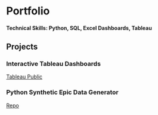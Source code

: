 # Portfolio
#### Technical Skills: Python, SQL, Excel Dashboards, Tableau


## Projects
### Interactive Tableau Dashboards 
[Tableau Public]()


### Python Synthetic Epic Data Generator
[Repo]()



